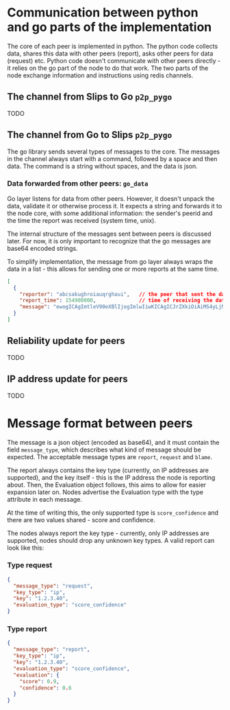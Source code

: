 # Communication between python and go parts of the implementation

The core of each peer is implemented in python. The python code collects data, shares this data with other peers
(report), asks other peers for data (request) etc. Python code doesn't communicate with other peers directly - it relies
on the go part of the node to do that work. The two parts of the node exchange information and instructions using redis
channels. 

## The channel from Slips to Go `p2p_pygo`
TODO

## The channel from Go to Slips `p2p_pygo`

The go library sends several types of messages to the core. The messages in the channel always start with a command,
followed by a space and then data. The command is a string without spaces, and the data is json.

### Data forwarded from other peers: `go_data`

Go layer listens for data from other peers. However, it doesn't unpack the data, validate it or otherwise process it. It
expects a string and forwards it to the node core, with some additional information: the sender's peerid and the time
the report was received (system time, unix).

The internal structure of the messages sent between peers is discussed later. For now, it is only important to recognize
that the go messages are base64 encoded strings.

To simplify implementation, the message from go layer always wraps the data in a list - this allows for sending one or
more reports at the same time.

```json
[
  {
    "reporter": "abcsakughroiauqrghaui",   // the peer that sent the data
    "report_time": 154900000,              // time of receiving the data
    "message": "ewogICAgImtleV90eXBlIjogImlwIiwKICAgICJrZXkiOiAiMS4yLjMuNDAiLAogICAgImV........jYKfQ=="
  }
]
```

## Reliability update for peers
TODO

## IP address update for peers
TODO

# Message format between peers

The message is a json object (encoded as base64), and it must contain the field `message_type`, which describes what
kind of message should be expected. The acceptable message types are `report`, `request` and `blame`.

The report always contains the key type (currently, on IP addresses are supported), and the key itself - this is the IP
address the node is reporting about. Then, the Evaluation object follows, this aims to allow for easier expansion later
on. Nodes advertise the Evaluation type with the type attribute in each message.

At the time of writing this, the only supported type is `score_confidence` and there are two values shared - score and
confidence.

The nodes always report the key type - currently, only IP addresses are supported, nodes should drop any unknown key
types. A valid report can look like this:

### Type request

```json
{
  "message_type": "request",
  "key_type": "ip",
  "key": "1.2.3.40",
  "evaluation_type": "score_confidence"
}
```

### Type report

```json
{
  "message_type": "report",
  "key_type": "ip",
  "key": "1.2.3.40",
  "evaluation_type": "score_confidence",
  "evaluation": {
    "score": 0.9,
    "confidence": 0.6
  }
}
```
